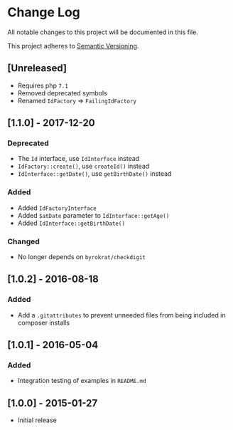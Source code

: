 # Change Log
All notable changes to this project will be documented in this file.

This project adheres to [Semantic Versioning](http://semver.org/).

## [Unreleased]

- Requires php `7.1`
- Removed deprecated symbols
- Renamed `IdFactory` => `FailingIdFactory`

## [1.1.0] - 2017-12-20

### Deprecated
- The `Id` interface, use `IdInterface` instead
- `IdFactory::create()`, use `createId()` instead
- `IdInterface::getDate()`, use `getBirthDate()` instead

### Added
- Added `IdFactoryInterface`
- Added `$atDate` parameter to `IdInterface::getAge()`
- Added `IdInterface::getBirthDate()`

### Changed
- No longer depends on `byrokrat/checkdigit`

## [1.0.2] - 2016-08-18

### Added
- Add a `.gitattributes` to prevent unneeded files from being included in composer installs

## [1.0.1] - 2016-05-04

### Added
- Integration testing of examples in `README.md`

## [1.0.0] - 2015-01-27
- Initial release

